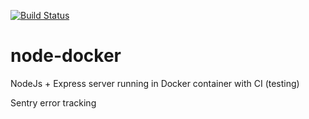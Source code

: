 [![Build Status](https://travis-ci.org/az1d0/node-docker.svg?branch=master)](https://travis-ci.org/az1d0/node-docker)

# node-docker
NodeJs + Express server running in Docker container with CI (testing)

Sentry error tracking
